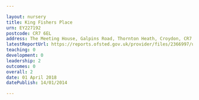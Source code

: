 ```yaml
---

layout: nursery
title: King Fishers Place
urn: EY227192
postcode: CR7 6EL
address: The Meeting House, Galpins Road, Thornton Heath, Croydon, CR7 6EL
latestReportUrl: https://reports.ofsted.gov.uk/provider/files/2366997/urn/EY227192.pdf
teaching: 0
development: 0
leadership: 2
outcomes: 0
overall: 2
date: 01 April 2018 
datePublish: 14/01/2014

---
```

